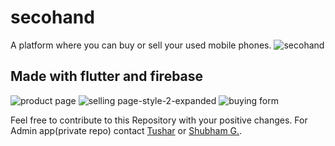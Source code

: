 # secohand
A platform where you can buy or sell your used mobile phones.
![secohand](https://user-images.githubusercontent.com/48955936/95431421-c3238380-096a-11eb-9346-107be45d3168.png)

## Made with flutter and firebase

![product page](https://user-images.githubusercontent.com/48955936/95432712-a5571e00-096c-11eb-9c20-ce5932d73d4b.png)
![selling page-style-2-expanded](https://user-images.githubusercontent.com/48955936/95432723-a7b97800-096c-11eb-8587-561f30f1a000.png)
![buying form](https://user-images.githubusercontent.com/48955936/95432678-9cfee300-096c-11eb-93ad-5e13c5d3ef0d.png)


Feel free to contribute to this Repository with your positive changes.
For Admin app(private repo) contact [Tushar](https://t.me/tusharc2n) or [Shubham G.](https://github.com/22shubh22).